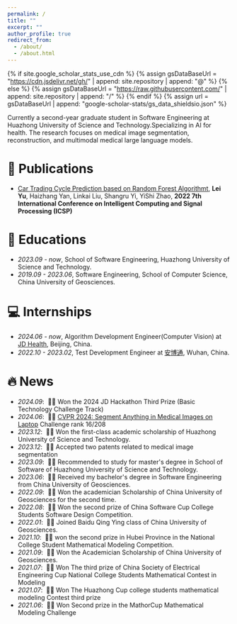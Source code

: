 ```yaml
---
permalink: /
title: ""
excerpt: ""
author_profile: true
redirect_from: 
  - /about/
  - /about.html
---
```


{% if site.google_scholar_stats_use_cdn %}
{% assign gsDataBaseUrl = "https://cdn.jsdelivr.net/gh/" | append: site.repository | append: "@" %}
{% else %}
{% assign gsDataBaseUrl = "https://raw.githubusercontent.com/" | append: site.repository | append: "/" %}
{% endif %}
{% assign url = gsDataBaseUrl | append: "google-scholar-stats/gs_data_shieldsio.json" %}

<span class='anchor' id='about-me'></span>

Currently a second-year graduate student in Software Engineering at Huazhong University of Science and Technology.Specializing in AI for health. The research focuses on medical image segmentation, reconstruction, and multimodal medical large language models.



# 📝 Publications 

- [Car Trading Cycle Prediction based on Random Forest Algorithmt](https://ieeexplore.ieee.org/stamp/stamp.jsp?tp=&arnumber=9778603), **Lei Yu**, Haizhang Yan, Linkai Liu, Shangru Yi, YiShi Zhao, **2022 7th International Conference on Intelligent Computing and Signal Processing (ICSP)**



# 📖 Educations
- *2023.09 - now*, School of Software Engineering, Huazhong University of Science and Technology. 
- *2019.09 - 2023.06*, Software Engineering, School of Computer Science, China University of Geosciences. 

# 💻 Internships
- *2024.06 - now*, Algorithm Development Engineer(Computer Vision) at [JD Health](https://www.jdh.com/), Beijing, China.
- *2022.10 - 2023.02*, Test Development Engineer at [安博通](http://www.abtnetworks.com/about/company.html), Wuhan, China.

# 🔥 News
- *2024.09*: &nbsp;🎉🎉 Won the 2024 JD Hackathon Third Prize (Basic Technology Challenge Track)
- *2024.06*: &nbsp;🎉🎉 [CVPR 2024: Segment Anything in Medical Images on Laptop](https://www.codabench.org/competitions/1847/) Challenge rank 16/208
- *2023.12*: &nbsp;🎉🎉 Won the first-class academic scholarship of Huazhong University of Science and Technology.
- *2023.12*: &nbsp;🎉🎉 Accepted two patents related to medical image segmentation
- *2023.09*: &nbsp;🎉🎉 Recommended to study for master's degree in School of Software of Huazhong University of Science and Technology.
- *2023.06*: &nbsp;🎉🎉 Received my bachelor's degree in Software Engineering from China University of Geosciences.
- *2022.09*: &nbsp;🎉🎉 Won the academician Scholarship of China University of Geosciences for the second time.
- *2022.08*: &nbsp;🎉🎉 Won the second prize of China Software Cup College Students Software Design Competition.
- *2022.01*: &nbsp;🎉🎉 Joined Baidu Qing Ying class of China University of Geosciences.
- *2021.10*: &nbsp;🎉🎉 won the second prize in Hubei Province in the National College Student Mathematical Modeling Competition.
- *2021.09*: &nbsp;🎉🎉 Won the Academician Scholarship of China University of Geosciences.
- *2021.07*: &nbsp;🎉🎉 Won The third prize of China Society of Electrical Engineering Cup National College Students Mathematical Contest in Modeling
- *2021.07*: &nbsp;🎉🎉 Won The Huazhong Cup college students mathematical modeling Contest third prize
- *2021.06*: &nbsp;🎉🎉 Won Second prize in the MathorCup Mathematical Modeling Challenge
